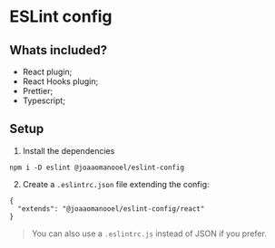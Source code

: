 # ESLint config

## Whats included?

- React plugin;
- React Hooks plugin;
- Prettier;
- Typescript;

## Setup

1. Install the dependencies
```
npm i -D eslint @joaaomanooel/eslint-config
```

2. Create a `.eslintrc.json` file extending the config:
```
{
  "extends": "@joaaomanooel/eslint-config/react"
}
```

> You can also use a `.eslintrc.js` instead of JSON if you prefer.
